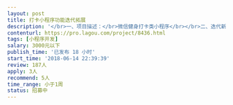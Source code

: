 ```yaml
---                
layout: post       
title: 打卡小程序功能迭代拓展           
description: '</br>一、项目描述：</br>微信健身打卡类小程序</br></br>二、迭代新增功能点：</br>1、未打卡提醒通知</br>2、好友群排行</br>3、公众号文章接入小程序</br>4、补打卡操作</br></br>三、人员要求：</br>1.需在杭州，方便随时当面沟通细节</br>'     
contenturl: https://pro.lagou.com/project/8436.html      
tags: [小程序开发]            
salary: 3000元以下          
publish_time: '已发布 18 小时'         
start_time: '2018-06-14 22:39:39'           
review: 187人                   
apply: 3人                   
recommend: 5人                   
time_range: 小于1周              
status: 招募中                  
---                 
```

